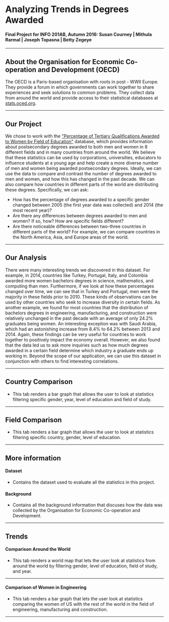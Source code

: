 **Analyzing Trends in Degrees Awarded**
===================================
#### Final Project for INFO 201AB, Autumn 2016: Susan Courney | Mithula Rarmal | Joseph Topasna | Betty Zegeye 
*** 
## **About the Organisation for Economic Co-operation and Development (OECD)**
  The OECD is a Paris-based organisation with roots in post - WWII Europe. They provide a forum in which governments can work together to share experiences and seek solutions to common problems.  They collect data from around the world and provide access to their statistical databases at [stats.oced.org](http://stats.oecd.org/). 

***

## **Our Project**
We chose to work with the ["Percentage of Tertiary Qualifications Awarded to Women by Field of Education"](http://stats.oecd.org//Index.aspx?QueryId=70547#) database, which provides information about postsecondary degrees awarded to both men and women in 8 different fields and in many countries from around the world. We believe that these statistics can be used by corporations, universities, educators to influence students at a young age and help create a more diverse number of men and women being awarded postsecondary degrees. 
Ideally, we can use the data to compare and contrast the number of degrees awarded to men and women, and how this has changed in the past decade.  We can also compare how countries in different parts of the world are distributing these degrees. 
Specifically, we can ask:
* How has the percentage of degrees awarded to a specific gender changed between 2005 (the first year data was collected) and 2014 (the most recent year)?
* Are there any differences between degrees awarded to men and women? If so, how? How are specific fields different?
* Are there noticeable differences between two-three countries in different parts of the world? For example, we can compare countries in the North America, Asia, and Europe areas of the world. 

***
## **Our Analysis**
There were many interesting trends we discovered in this dataset. For example, in 2014, countries like Turkey, Portugal, Italy, and Colombia awarded more women bachelors degrees in science, mathematics, and computing than men. Furthermore, if we look at how these percentages changed over time, we can see that in Turkey and Portugal, men were the majority in these fields prior to 2010. These kinds of observations can be used by other countries who seek to increase diversity in certain fields.
As another example, we found for most countries that the distribution of bachelors degrees in engineering, manufacturing, and construction were relatively unchanged in the past decade with an average of only 24.2% graduates being women. An interesting exception was with Saudi Arabia, which had an astonishing increase from 8.4% to 64.2% between 2013 and 2014. Again, these findings can be very useful for countries to work together to positively impact the economy overall. However, we also found that the data led us to ask more inquiries such as how much degrees awarded in a certain field determine which industry a graduate ends up working in. Beyond the scope of our application, we can use this dataset in conjunction with others to find interesting correlations.
***
## **Country Comparison**
* This tab renders a bar graph that allows the user to look at statistics filtering specific gender, year, level of education and field of study. 

***
## **Field Comparison**
* This tab renders a bar graph that allows the user to look at statistics filtering specific country, gender, level of education. 

***
## **More information**
#### **Dataset**
* Contains the dataset used to evaluate all the statistics in this project. 

#### **Background** 
* Contains all the background information that discuses how the data was collected by the Organisation for Economic Co-operation and Development. 

***
## **Trends** 
#### **Comparison Around the World**
* This tab renders a world map that lets the user look at statistics from around the world by filtering gender, level of education, field of study, and year.

***
#### **Comparison of Women in Engineering**
* This tab renders a bar graph that lets the user look at statistics comparing the women of US with the rest of the world in the field of engineering, manufacturing and construction. 

****
